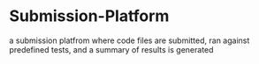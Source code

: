 # Submission-Platform
a submission platfrom where code files are submitted, ran against predefined tests, and a summary of results is generated
